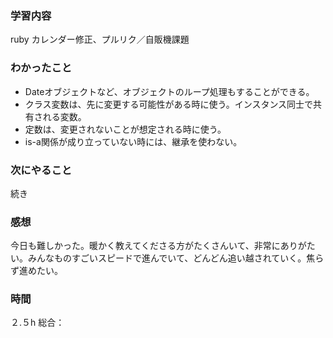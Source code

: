 ### 学習内容
ruby カレンダー修正、プルリク／自販機課題
### わかったこと
- Dateオブジェクトなど、オブジェクトのループ処理もすることができる。
- クラス変数は、先に変更する可能性がある時に使う。インスタンス同士で共有される変数。
- 定数は、変更されないことが想定される時に使う。
- is-a関係が成り立っていない時には、継承を使わない。
### 次にやること
続き
### 感想
今日も難しかった。暖かく教えてくださる方がたくさんいて、非常にありがたい。みんなものすごいスピードで進んでいて、どんどん追い越されていく。焦らず進めたい。
### 時間
２.５h
総合：
